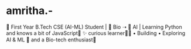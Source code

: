 # amritha.-
🌸 First Year B.Tech CSE (AI-ML) Student | 🧬 Bio ➝ 🤖 AI | Learning Python and knows a bit of JavaScript🫠   ✨ curious learner🤌🏻 • Building • Exploring AI &amp; ML 🚀 and a Bio-tech enthusiast🌟
